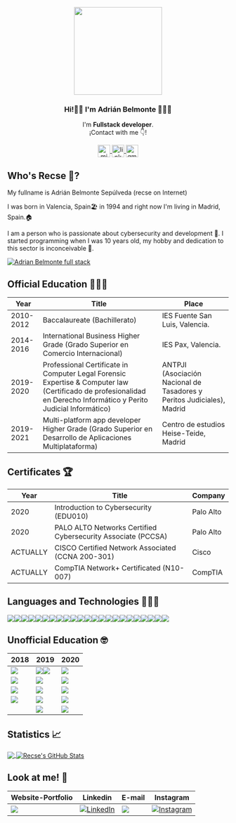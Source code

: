 <p align="center" width="300">
   <img align="center" width="200" src="https://avatars.githubusercontent.com/u/49881984?v=4" />
   <h3 align="center">Hi!👋🏻 I'm Adrián Belmonte 👨🏻‍💻</h3>
</p>

<p align="center">I'm <strong>Fullstack developer</strong>.<br />¡Contact with me 👇!</p>
<p align="center">

  <a href="https://www.instagram.com/therecse/" target="blank">
    <img align="center" src="https://cdn.jsdelivr.net/npm/simple-icons@3.0.1/icons/instagram.svg" alt="midu.dev" height="28px" width="28px" />
  </a>
  <a href="http://linkedin.com/in/belmonteadrian" target="blank">
    <img align="center" src="https://cdn.jsdelivr.net/npm/simple-icons@3.0.1/icons/linkedin.svg" alt="link" height="28px" width="28px" />
  </a>
   <a href=mailto:"adrianbelmonte94@gmail.com" target="blank">
    <img align="center" src="https://cdn.jsdelivr.net/npm/simple-icons@3.0.1/icons/gmail.svg" alt="gmail" height="28px" width="28px" />
  </a>
  
</p>

## Who's Recse 👦?

My fullname is Adrián Belmonte Sepúlveda (recse on Internet)

I was born in Valencia, Spain🏖️ in 1994 and right now I'm living in Madrid, Spain.🏠

I am a person who is passionate about cybersecurity and development 💙. I started programming when I was 10 years old, my hobby and dedication to this sector is inconceivable 🏃.

[![Adrian Belmonte full stack](https://res.cloudinary.com/dwmajyctx/image/upload/v1623680955/_designed_with_EDIT.org_1_d6vos1.jpg)](https://www.adrianbelmonte.es)


## Official Education 👨🏻‍🎓

| Year | Title | Place |
| ------------- | ------------- | ------------- |
| 2010-2012  | Baccalaureate (Bachillerato)  | IES Fuente San Luis, Valencia.  |
| 2014-2016  | International Business Higher Grade (Grado Superior en Comercio Internacional)  | IES Pax, Valencia.  |
| 2019-2020  | Professional Certificate in Computer Legal Forensic Expertise & Computer law (Certificado de profesionalidad en Derecho Informático y Perito Judicial Informático)  | ANTPJI (Asociación Nacional de Tasadores y Peritos Judiciales), Madrid  |
| 2019-2021  | Multi-platform app developer Higher Grade (Grado Superior en Desarrollo de Aplicaciones Multiplataforma)  | Centro de estudios Heise-Teide, Madrid  |
## Certificates 🏆

| Year | Title | Company |
| ------------- | ------------- | ------------- |
| 2020 |  Introduction to Cybersecurity (EDU010)  | Palo Alto  |
| 2020  | PALO ALTO Networks Certified Cybersecurity Associate (PCCSA)  | Palo Alto  |
| ACTUALLY  | CISCO Certified Network Associated (CCNA 200-301)  | Cisco  |
| ACTUALLY | CompTIA Network+ Certificated (N10-007)  | CompTIA  |
## Languages and Technologies 👨🏻‍💻

![](https://camo.githubusercontent.com/5d3b0191832237fcbfc6d4497524e8bb547c6bfc9eafb738d5205c629d202067/68747470733a2f2f696d672e736869656c64732e696f2f62616467652f68746d6c352532302d2532334533344632362e7376673f267374796c653d666f722d7468652d6261646765266c6f676f3d68746d6c35266c6f676f436f6c6f723d7768697465)![](https://camo.githubusercontent.com/5ed492db9c79ad5990eda7dc80923377f0e7096b18a4d1e9b86c8987dc0e5aa5/68747470733a2f2f696d672e736869656c64732e696f2f62616467652f637373332532302d2532333135373242362e7376673f267374796c653d666f722d7468652d6261646765266c6f676f3d63737333266c6f676f436f6c6f723d7768697465)![](https://camo.githubusercontent.com/62d37abe760867620e0baea1066303719d630a82936837ba7bff6b0c754e3c9f/68747470733a2f2f696d672e736869656c64732e696f2f62616467652f6a6176617363726970742532302d2532333332333333302e7376673f267374796c653d666f722d7468652d6261646765266c6f676f3d6a617661736372697074266c6f676f436f6c6f723d253233463744463145)![](https://camo.githubusercontent.com/a71f1a20d58a3506dd5f32dcb31461bd5102a0bd33dbf49db9195c589eaca8d7/68747470733a2f2f696d672e736869656c64732e696f2f62616467652f707974686f6e2532302d2532333134333534432e7376673f267374796c653d666f722d7468652d6261646765266c6f676f3d707974686f6e266c6f676f436f6c6f723d7768697465)![](https://camo.githubusercontent.com/c32b4a3bd070f3239dd1d6ba6a791e231a1ce9f92a605b8942a93e42203840ae/68747470733a2f2f696d672e736869656c64732e696f2f62616467652f632532302d2532333030353939432e7376673f267374796c653d666f722d7468652d6261646765266c6f676f3d63266c6f676f436f6c6f723d7768697465)![](https://camo.githubusercontent.com/0d3ae99a9dcced770f5a2e6d2395999c121d9975f3f1816ee3b3902a3c8e6a92/68747470733a2f2f696d672e736869656c64732e696f2f62616467652f632b2b2532302d2532333030353939432e7376673f267374796c653d666f722d7468652d6261646765266c6f676f3d63253242253242266f676f436f6c6f723d7768697465)![](https://camo.githubusercontent.com/256f498d9e3128b19f8cb5558884749179db9118aaa6e31d3f7c5da34edf5c8c/68747470733a2f2f696d672e736869656c64732e696f2f62616467652f632532332532302d2532333233393132302e7376673f267374796c653d666f722d7468652d6261646765266c6f676f3d632d7368617270266c6f676f436f6c6f723d7768697465)![](https://camo.githubusercontent.com/7858f416aa93ee56048ca2eb473bdde10002398fc4ff05e08faf6cb3cbb5bce1/68747470733a2f2f696d672e736869656c64732e696f2f62616467652f6a6176612532302d2532334544384230302e7376673f267374796c653d666f722d7468652d6261646765266c6f676f3d6a617661266c6f676f436f6c6f723d7768697465)![](https://camo.githubusercontent.com/a05090df3be7e139e4cde9f3dd44986c26cd512148a98272602fc7f75f84bf49/68747470733a2f2f696d672e736869656c64732e696f2f62616467652f7068702532302d2532333737374242342e7376673f267374796c653d666f722d7468652d6261646765266c6f676f3d706870266c6f676f436f6c6f723d7768697465)![](https://camo.githubusercontent.com/cbe540fa5f1bd4860434caea1ebe43419ed42d92d54084d529c3a93a67139f10/68747470733a2f2f696d672e736869656c64732e696f2f62616467652f73776966742532302d2532334641373334332e7376673f267374796c653d666f722d7468652d6261646765266c6f676f3d7377696674266c6f676f436f6c6f723d7768697465)![](https://camo.githubusercontent.com/ea18354a9388ff60454e60f2c305fc4b5e6749d6101d6e849f5340e20e980c7e/68747470733a2f2f696d672e736869656c64732e696f2f62616467652f676f2532302d2532333030414444382e7376673f267374796c653d666f722d7468652d6261646765266c6f676f3d676f266c6f676f436f6c6f723d7768697465)![](https://camo.githubusercontent.com/b7a19e0282106094db12a16c34d7a0733a159b9fda56e68bbe9c82e8f4ed2bac/68747470733a2f2f696d672e736869656c64732e696f2f62616467652f6d61726b646f776e2532302d2532333030303030302e7376673f267374796c653d666f722d7468652d6261646765266c6f676f3d6d61726b646f776e266c6f676f436f6c6f723d7768697465)![](https://camo.githubusercontent.com/d63f69f39b73065f70f890c1728b2cb18c2d51b6b78608f52b0cd3bbfb2cb685/68747470733a2f2f696d672e736869656c64732e696f2f62616467652f72656163745f6e61746976652532302d2532333230323332612e7376673f267374796c653d666f722d7468652d6261646765266c6f676f3d7265616374266c6f676f436f6c6f723d253233363144414642)![](https://camo.githubusercontent.com/c567bc8fea35a350406f3ad80e2ec6dd76dea5f756187908f35322bbbc8bc77c/68747470733a2f2f696d672e736869656c64732e696f2f62616467652f626f6f7473747261702532302d2532333536334437432e7376673f267374796c653d666f722d7468652d6261646765266c6f676f3d626f6f747374726170266c6f676f436f6c6f723d7768697465)![](https://camo.githubusercontent.com/c9d0db0a5c179f2fcf0a460d9b7e75ef516bfdc1e1681bc61f43c9b435bc96a9/68747470733a2f2f696d672e736869656c64732e696f2f62616467652f646a616e676f2532302d2532333039324532302e7376673f267374796c653d666f722d7468652d6261646765266c6f676f3d646a616e676f266c6f676f436f6c6f723d7768697465)![](https://camo.githubusercontent.com/5b0954917b2bba4427bcd394916a0d4835c54a69f3f8e9e6f8b1b475032eb894/68747470733a2f2f696d672e736869656c64732e696f2f62616467652f666c61736b2532302d2532333030302e7376673f267374796c653d666f722d7468652d6261646765266c6f676f3d666c61736b266c6f676f436f6c6f723d7768697465)![](https://camo.githubusercontent.com/6aea43d076c7bf00489f1b347caa33fe5c4d84a8af2983804f8702632f2669ec/68747470733a2f2f696d672e736869656c64732e696f2f62616467652f6769746875622532302d2532333132313031312e7376673f267374796c653d666f722d7468652d6261646765266c6f676f3d676974687562266c6f676f436f6c6f723d7768697465)![](https://camo.githubusercontent.com/53341dc506f00aa83eeb4a2e1f63a3bf2c34ca67b1d4f64f2bcedc9033ba80e6/68747470733a2f2f696d672e736869656c64732e696f2f62616467652f617a7572652532302d2532333030373243362e7376673f267374796c653d666f722d7468652d6261646765266c6f676f3d617a7572652d6465766f7073266c6f676f436f6c6f723d7768697465)![](https://camo.githubusercontent.com/34ccadf520703c5711dfb7efba2c8332b4098cc39d0cd23305690f39af35c9da/68747470733a2f2f696d672e736869656c64732e696f2f62616467652f4469676974616c4f6365616e2d2532333031363766662e7376673f267374796c653d666f722d7468652d6261646765266c6f676f3d6469676974616c4f6365616e266c6f676f436f6c6f723d7768697465)![](https://camo.githubusercontent.com/c644fa80e8dadef7444df5c9fc8df2deedd7706f3f58c9604776319cf0357c34/68747470733a2f2f696d672e736869656c64732e696f2f62616467652f66697265626173652532302d2532333033394245352e7376673f267374796c653d666f722d7468652d6261646765266c6f676f3d6669726562617365)![](https://camo.githubusercontent.com/9e0499932b32086a7ff0af8641b01f3a487ef88ac94935956b0487cbd2657e9d/68747470733a2f2f696d672e736869656c64732e696f2f62616467652f6170616368652532302d2532334434323032392e7376673f267374796c653d666f722d7468652d6261646765266c6f676f3d617061636865266c6f676f436f6c6f723d7768697465)![](https://camo.githubusercontent.com/4524c09f8c821218b3c602e3e5a222ce00c290c2f87e264b40f398a6b486bd91/68747470733a2f2f696d672e736869656c64732e696f2f62616467652f6d7973716c2d2532333030303030662e7376673f267374796c653d666f722d7468652d6261646765266c6f676f3d6d7973716c266c6f676f436f6c6f723d7768697465)![](https://camo.githubusercontent.com/99bf3b488d680b2818999c752817d99a99989a6c47bd286ca038453143e11aeb/68747470733a2f2f696d672e736869656c64732e696f2f62616467652f2d52617370626572727925323050692d4335314134413f7374796c653d666f722d7468652d6261646765266c6f676f3d5261737062657272792d5069)
## Unofficial Education 🤓

| 2018 | 2019 | 2020 |
| ------------- | ------------- | ------------- |
| ![](https://img.shields.io/badge/Google%20Act%C3%ADvate-Curso%20de%20Introducci%C3%B3n%20al%20Desarrollo%20Web:%20HTML-cyan)  |  ![](https://img.shields.io/badge/Udemy-Introducci%C3%B3n%20a%20Linux-red)![](https://img.shields.io/badge/Udemy-Shopify-red)  | ![](https://img.shields.io/badge/Udemy-Bash:%20Interprete%20de%20comandos%20de%20Linux-red)  |
| ![](https://img.shields.io/badge/Google%20Act%C3%ADvate-Curso%20de%20Introducci%C3%B3n%20al%20Desarrollo%20Web:%20CSS-cyan)  | ![](https://img.shields.io/badge/Udemy-Aprende%20PHP%20desde%20cero-red)  | ![](https://img.shields.io/badge/Udemy-Introducci%C3%B3n%20a%20Java%20desde%20cero-red) |
|![](https://img.shields.io/badge/LinkedIn-Big%20Data%20con%20un%20caf%C3%A9-blue)   | ![](https://img.shields.io/badge/Udemy-SQL%20Server:%20Sentencias%20y%20procedimientos-red)  | ![](https://img.shields.io/badge/Udemy-Aprende%20a%20enviar%20correo%20con%20PHP,%20MySQL%20y%20HTML-red)  
| ![](https://img.shields.io/badge/LinkedIn-DevOps%20con%20un%20caf%C3%A9-blue)| ![](https://img.shields.io/badge/Udemy-Desarrollo%20web%20en%20HTML-red)  |  ![](https://img.shields.io/badge/Udemy-M%C3%A1ster%20en%20Python-red)
|   | ![](https://img.shields.io/badge/LinkedIn-Productividad%20con%20un%20caf%C3%A9-blue)  | ![](https://img.shields.io/badge/Codigo%20Facilito-Curso%20profesional%20de%20Python-green)   


## Statistics 📈

<a href="https://github.com/recse/recse">
  <img align="center" src="https://github-readme-stats.vercel.app/api/top-langs/?username=recse&tex&title_color=ffffff&text_color=c9cacc&icon_color=2bbc8a&bg_color=1d1f21&langs_count=10" />
</a>
<a href="https://github.com/recse/recse">
  <img align="center" src="https://github-readme-stats.vercel.app/api?username=recse&show_icons=true&line_height=27&count_private=true&title_color=ffffff&text_color=c9cacc&icon_color=2bbc8a&bg_color=1d1f21" alt="Recse's GitHub Stats" />
</a>

## Look at me! 👀
| Website-Portfolio | Linkedin | E-mail | Instagram |
| ------------- | ------------- | ------------- | ------------- |
| <a href="https://www.adrianbelmonte.com" target="_blank"><img src="https://img.shields.io/badge/www.adrianbelmonte.com-www.adrianbelmonte.com-white">  | <a href="http://linkedin.com/in/belmonteadrian" target="_blank"><img alt="LinkedIn" src="https://img.shields.io/badge/linkedin-%230077B5.svg?style=for-the-badge&logo=linkedin&logoColor=white" /> | <a href="mailto: adrianbelmonte94@gmail.com" target="blank"><img src="https://img.shields.io/badge/gmail-D14836?style=for-the-badge&logo=gmail&logoColor=white" /> | <a href="https://www.instagram.com/therecse/?hl=es" target="_blank"><img alt="Instagram" src="https://img.shields.io/badge/instagram-%23E4405F.svg?style=for-the-badge&logo=Instagram&logoColor=white" /> |



